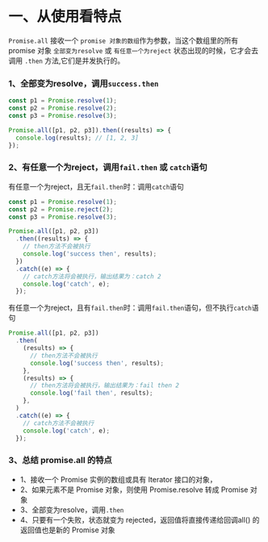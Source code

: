 # 一、从使用看特点

`Promise.all` 接收一个 `promise 对象的数组`作为参数，当这个数组里的所有 promise 对象 `全部变为resolve` 或 `有任意一个为reject` 状态出现的时候，它才会去调用 `.then` 方法,它们是并发执行的。

### 1、全部变为resolve，调用`success.then`

```js
const p1 = Promise.resolve(1);
const p2 = Promise.resolve(2);
const p3 = Promise.resolve(3);

Promise.all([p1, p2, p3]).then((results) => {
  console.log(results); // [1, 2, 3]
});
```

### 2、有任意一个为reject，调用`fail.then` 或 `catch`语句

有任意一个为reject，且无`fail.then`时：调用`catch`语句
```js
const p1 = Promise.resolve(1);
const p2 = Promise.reject(2);
const p3 = Promise.resolve(3);

Promise.all([p1, p2, p3])
  .then((results) => {
    // then方法不会被执行
    console.log('success then', results);
  })
  .catch((e) => {
    // catch方法将会被执行，输出结果为：catch 2
    console.log('catch', e);
  });
```

有任意一个为reject，且有`fail.then`时：调用`fail.then`语句，但不执行`catch`语句
```js
Promise.all([p1, p2, p3])
  .then(
    (results) => {
      // then方法不会被执行
      console.log('success then', results);
    },
    (results) => {
      // then方法将会被执行，输出结果为：fail then 2
      console.log('fail then', results);
    },
  )
  .catch((e) => {
    // catch方法不会被执行
    console.log('catch', e);
  });
```

### 3、总结 promise.all 的特点

- 1、接收一个 Promise 实例的数组或具有 Iterator 接口的对象，
- 2、如果元素不是 Promise 对象，则使用 Promise.resolve 转成 Promise 对象
- 3、全部变为resolve，调用`.then`
- 4、只要有一个失败，状态就变为 rejected，返回值将直接传递给回调all() 的返回值也是新的 Promise 对象
